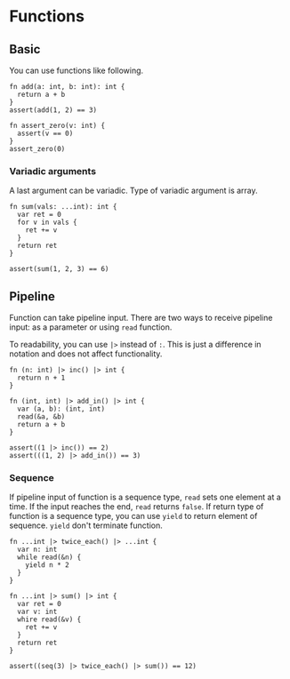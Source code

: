 # Functions

## Basic

You can use functions like following.

```
fn add(a: int, b: int): int {
  return a + b
}
assert(add(1, 2) == 3)

fn assert_zero(v: int) {
  assert(v == 0)
}
assert_zero(0)
```

### Variadic arguments

A last argument can be variadic. Type of variadic argument is array.

```
fn sum(vals: ...int): int {
  var ret = 0
  for v in vals {
    ret += v
  }
  return ret
}

assert(sum(1, 2, 3) == 6)
```

## Pipeline

Function can take pipeline input. There are two ways to receive pipeline input: as a parameter or using `read` function.

To readability, you can use `|>` instead of `:`. This is just a difference in notation and does not affect functionality.

```
fn (n: int) |> inc() |> int {
  return n + 1
}

fn (int, int) |> add_in() |> int {
  var (a, b): (int, int)
  read(&a, &b)
  return a + b
}

assert((1 |> inc()) == 2)
assert(((1, 2) |> add_in()) == 3)
```

### Sequence

If pipeline input of function is a sequence type, `read` sets one element at a time. If the input reaches the end, `read` returns `false`.
If return type of function is a sequence type, you can use `yield` to return element of sequence. `yield` don't terminate function.

```
fn ...int |> twice_each() |> ...int {
  var n: int
  while read(&n) {
    yield n * 2
  }
}

fn ...int |> sum() |> int {
  var ret = 0
  var v: int
  whire read(&v) {
    ret += v
  }
  return ret
}

assert((seq(3) |> twice_each() |> sum()) == 12)
```
